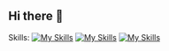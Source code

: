 ## Hi there 👋

<!--
**dXRtinXb/dXRtinXb** is a ✨ _special_ ✨ repository because its `README.md` (this file) appears on your GitHub profile.

Here are some ideas to get you started:

- 🔭 I’m currently working on ...
- 🌱 I’m currently learning ...
- 👯 I’m looking to collaborate on ...
- 🤔 I’m looking for help with ...
- 💬 Ask me about ...
- 📫 How to reach me: ...
- 😄 Pronouns: ...
- ⚡ Fun fact: ...
-->













Skills:
[![My Skills](https://skillicons.dev/icons?i=js,html,css)](https://skillicons.dev)
[![My Skills](https://skillicons.dev/icons?i=java,kotlin,figma&theme=dark)](https://skillicons.dev)
[![My Skills](https://skillicons.dev/icons?i=cs)](https://skillicons.dev)

